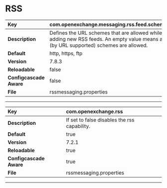 # RSS

| __Key__ | com.openexchange.messaging.rss.feed.schemes |
|:----------------|:--------|
| __Description__ | Defines the URL schemes that are allowed while adding new RSS feeds. An empty value means all (by URL supported) schemes are allowed.<br> |
| __Default__ | http, https, ftp |
| __Version__ | 7.8.3 |
| __Reloadable__ | false |
| __Configcascade Aware__ | false |
| __File__ | rssmessaging.properties |

---
| __Key__ | com.openexchange.rss |
|:----------------|:--------|
| __Description__ | If set to false disables the rss capability.<br> |
| __Default__ | true |
| __Version__ | 7.2.1 |
| __Reloadable__ | true |
| __Configcascade Aware__ | true |
| __File__ | rssmessaging.properties |

---
